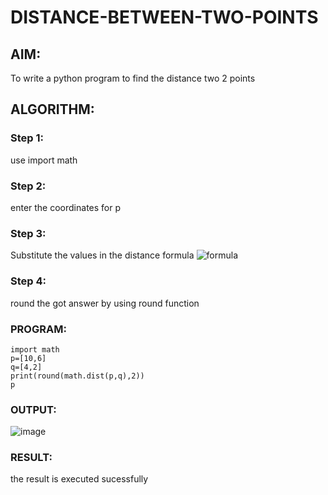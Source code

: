 # DISTANCE-BETWEEN-TWO-POINTS

## AIM:
To write a python program to find the distance two 2 points
## ALGORITHM:
### Step 1: 
use import math
### Step 2:
enter the coordinates for p
### Step 3: 
Substitute the values in the distance formula  ![formula](/formula.JPG)
### Step 4:
round the got answer by using round function 
### PROGRAM:
```
import math
p=[10,6]
q=[4,2]
print(round(math.dist(p,q),2))
p
```  
### OUTPUT:
![image](https://github.com/Harishragaventhira/DISTANCE-BETWEEN-TWO-POINTS/assets/145548269/77feda28-f1d5-426e-805b-daed816caa42)
### RESULT:
the result is executed sucessfully
